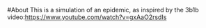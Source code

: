 #About
This is a simulation of an epidemic, as inspired by the 3b1b video:https://www.youtube.com/watch?v=gxAaO2rsdIs


